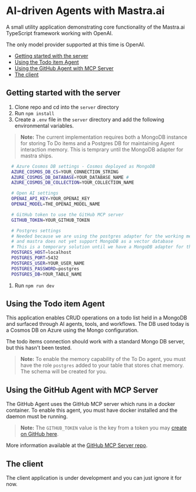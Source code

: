 # AI-driven Agents with Mastra.ai

A small utility application demonstrating core functionality of the Mastra.ai TypeScript framework working with OpenAI.

The only model provider supported at this time is OpenAI.

<!-- no toc -->
  - [Getting started with the server](#getting-started-with-the-server)
  - [Using the Todo item Agent](#using-the-todo-item-agent)
  - [Using the GitHub Agent with MCP Server](#using-the-github-agent-with-mcp-server)
  - [The client](#the-client)


## Getting started with the server

1. Clone repo and cd into the `server` directory
2. Run `npm install`
3. Create a `.env` file in the `server` directory and add the following environmental variables.
   
> **Note:** The current implementation requires both a MongoDB instance for storing To Do items and a Postgres DB for maintaining Agent interaction memory. This is temprary until the MongoDB adapter for mastra ships. 
   
```bash
  # Azure Cosmos DB settings - Cosmos deployed as MongoDB
  AZURE_COSMOS_DB_CS=YOUR_CONNECTION_STRING
  AZURE_COSMOS_DB_DATABASE=YOUR_DATABASE_NAME # 
  AZURE_COSMOS_DB_COLLECTION=YOUR_COLLECTION_NAME

  # Open AI settings
  OPENAI_API_KEY=YOUR_OPENAI_KEY
  OPENAI_MODEL=THE_OPENAI_MODEL_NAME

  # GitHub token to use the GitHub MCP server
  GITHUB_TOKEN=YOUR_GITHUB_TOKEN

  # Postgres settings
  # Needed because we are using the postgres adapter for the working memory
  # and mastra does not yet support MongoDB as a vector database
  # This is a temporary solution until we have a MongoDB adapter for the working memory
  POSTGRES_HOST=localhost
  POSTGRES_PORT=5432
  POSTGRES_USER=YOUR_USER_NAME
  POSTGRES_PASSWORD=postgres
  POSTGRES_DB=YOUR_TABLE_NAME
```

1. Run `npm run dev`

## Using the Todo item Agent

This application enables CRUD operations on a todo list held in a MongoDB and surfaced through AI agents, tools, and workflows. The DB used today is a Cosmos DB on Azure using the Mongo configuration.

The todo items connection should work with a standard Mongo DB server, but this hasn't been tested.

> **Note:** To enable the memory capability of the To Do agent, you must have the role `postgres` added to your table that stores chat memory. The schema will be created for you.

## Using the GitHub Agent with MCP Server

The GitHub Agent uses the GitHub MCP server which runs in a docker container. To enable this agent, you must have docker installed and the daemon must be running.

> **Note:** The `GITHUB_TOKEN` value is the key from a token you may [create on GitHub here](https://github.com/settings/personal-access-tokens/new).

More information available at the [GitHub MCP Server repo](https://github.com/github/github-mcp-server).

## The client

The client application is under development and you can just ignore it for now.